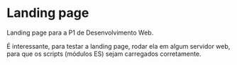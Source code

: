 # Landing page

Landing page para a P1 de Desenvolvimento Web.

É interessante, para testar a landing page, rodar ela em algum servidor web, para que os scripts (módulos ES) sejam carregados corretamente.
